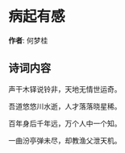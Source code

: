 # 病起有感

**作者**: 何梦桂

## 诗词内容

声干木铎说铃非，天地无情世运奇。

吾道悠悠川水逝，人才落落晓星稀。

百年身后千年远，万个人中一个知。

一曲汾亭弹未尽，却教渔父泄天机。

